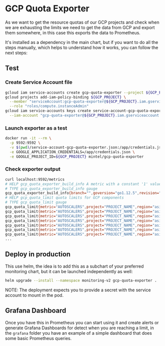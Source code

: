# GCP Quota Exporter

As we want to get the resource quotas of our GCP projects and check when we are exhausting the limits we need
to get the data from GCP and export them somewhere, in this case this exports the data to Prometheus.

It's installed as a dependency in the main chart, but if you want to do all the steps manually, which helps to understand
how it works, you can follow the next steps:

## Test

### Create Service Account file

```bash
gcloud iam service-accounts create gcp-quota-exporter --project ${GCP_PROJECT}
gcloud projects add-iam-policy-binding ${GCP_PROJECT} \
  --member "serviceAccount:gcp-quota-exporter@${GCP_PROJECT}.iam.gserviceaccount.com" \
  --role "roles/compute.instanceAdmin"
gcloud iam service-accounts keys create service-account-gcp-quota-exporter.json \
  --iam-account "gcp-quota-exporter@${GCP_PROJECT}.iam.gserviceaccount.com"
```

### Launch exporter as a test
```bash
docker run -it --rm \
  -p 9592:9592 \
  -v $(pwd)/service-account-gcp-quota-exporter.json:/app/credentials.json \
  -e GOOGLE_APPLICATION_CREDENTIALS=/app/credentials.json \
  -e GOOGLE_PROJECT_ID=${GCP_PROJECT} mintel/gcp-quota-exporter
```

### Check exporter output
```bash
curl localhost:9592/metrics
# HELP gcp_quota_exporter_build_info A metric with a constant '1' value labeled by version, revision, branch, and goversion from which gcp_quota_exporter was built.
# TYPE gcp_quota_exporter_build_info gauge
gcp_quota_exporter_build_info{branch="",goversion="go1.12.5",revision="",version=""} 1
# HELP gcp_quota_limit quota limits for GCP components
# TYPE gcp_quota_limit gauge
gcp_quota_limit{metric="AUTOSCALERS",project="PROJECT_NAME",region="asia-east1"} 500
gcp_quota_limit{metric="AUTOSCALERS",project="PROJECT_NAME",region="asia-east2"} 500
gcp_quota_limit{metric="AUTOSCALERS",project="PROJECT_NAME",region="asia-northeast1"} 500
gcp_quota_limit{metric="AUTOSCALERS",project="PROJECT_NAME",region="asia-northeast2"} 50
gcp_quota_limit{metric="AUTOSCALERS",project="PROJECT_NAME",region="asia-northeast3"} 50
gcp_quota_limit{metric="AUTOSCALERS",project="PROJECT_NAME",region="asia-south1"} 500
gcp_quota_limit{metric="AUTOSCALERS",project="PROJECT_NAME",region="asia-southeast1"} 500
...
```

## Deploy in production
This use helm, the idea is to add this as a subchart of your preferred monitoring chart, but it can be launched independently as well:

```bash
helm upgrade --install --namespace monitoring-v2 gcp-quota-exporter .
```

NOTE: The deployment expects you to provide a secret with the service account to mount in the pod.

## Grafana Dashboard

Once you have this in Prometheus you can start using it and create alerts or generate Grafana Dashboards for detect when you are reaching a limit,
in the `grafana` folder you have an example of a simple dashboard that does some basic Prometheus queries.